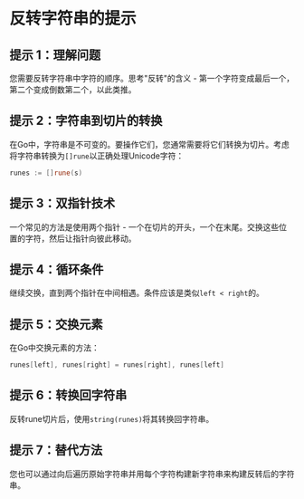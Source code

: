 # 反转字符串的提示

## 提示 1：理解问题
您需要反转字符串中字符的顺序。思考"反转"的含义 - 第一个字符变成最后一个，第二个变成倒数第二个，以此类推。

## 提示 2：字符串到切片的转换
在Go中，字符串是不可变的。要操作它们，您通常需要将它们转换为切片。考虑将字符串转换为`[]rune`以正确处理Unicode字符：
```go
runes := []rune(s)
```

## 提示 3：双指针技术
一个常见的方法是使用两个指针 - 一个在切片的开头，一个在末尾。交换这些位置的字符，然后让指针向彼此移动。

## 提示 4：循环条件
继续交换，直到两个指针在中间相遇。条件应该是类似`left < right`的。

## 提示 5：交换元素
在Go中交换元素的方法：
```go
runes[left], runes[right] = runes[right], runes[left]
```

## 提示 6：转换回字符串
反转rune切片后，使用`string(runes)`将其转换回字符串。

## 提示 7：替代方法
您也可以通过向后遍历原始字符串并用每个字符构建新字符串来构建反转后的字符串。